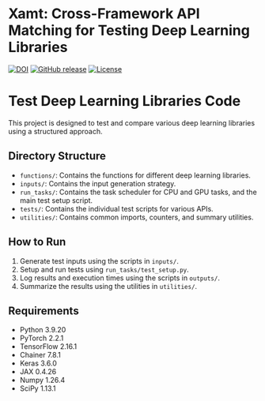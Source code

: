 # Xamt: Cross-Framework API Matching for Testing Deep Learning Libraries

[![DOI](https://zenodo.org/badge/DOI/10.5281/zenodo.16910387.svg)](https://doi.org/10.5281/zenodo.16910387)
[![GitHub release](https://img.shields.io/github/v/release/beanduan22/Xamt)](https://github.com/beanduan22/Xamt/releases)
[![License](https://img.shields.io/badge/License-MIT-green.svg)](LICENSE)


# Test Deep Learning Libraries Code

This project is designed to test and compare various deep learning libraries using a structured approach.

## Directory Structure

- `functions/`: Contains the functions for different deep learning libraries.
- `inputs/`: Contains the input generation strategy.
- `run_tasks/`: Contains the task scheduler for CPU and GPU tasks, and the main test setup script.
- `tests/`: Contains the individual test scripts for various APIs.
- `utilities/`: Contains common imports, counters, and summary utilities.

## How to Run

1. Generate test inputs using the scripts in `inputs/`.
2. Setup and run tests using `run_tasks/test_setup.py`.
3. Log results and execution times using the scripts in `outputs/`.
4. Summarize the results using the utilities in `utilities/`.

## Requirements

- Python 3.9.20
- PyTorch 2.2.1
- TensorFlow 2.16.1
- Chainer 7.8.1
- Keras 3.6.0
- JAX 0.4.26
- Numpy 1.26.4
- SciPy 1.13.1
